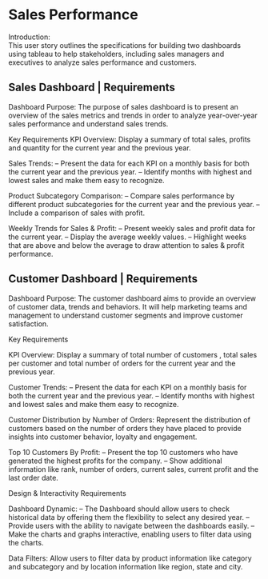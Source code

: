 # **Sales Performance**

Introduction: \
This user story outlines the specifications for building two dashboards using tableau to help stakeholders, including sales managers and executives to analyze sales performance and customers. 

## **Sales Dashboard** | Requirements

Dashboard Purpose:
The purpose of sales dashboard is to present an overview of the sales metrics and trends in order to analyze year-over-year sales performance and understand sales trends.

Key Requirements
KPI Overview:
Display a summary of total sales, profits and quantity for the current year and the previous year.

Sales Trends:
 – Present the data for each KPI on a monthly basis for both the current year and the previous year.
 – Identify months with highest and lowest sales and make them easy to recognize.

Product Subcategory Comparison:
 – Compare sales performance by different product subcategories for the current year and the previous year.
 – Include a comparison of sales with profit.

Weekly Trends for Sales & Profit:
 – Present weekly sales and profit data for the current year.
 – Display the average weekly values.
 – Highlight weeks that are above and below the average to draw attention to sales & profit performance.


## **Customer Dashboard** | Requirements

Dashboard Purpose:
The customer dashboard aims to provide an overview of customer data, trends and behaviors. It will help marketing teams and management to understand customer segments and improve customer satisfaction.

Key Requirements

KPI Overview:
Display a summary of total number of customers , total sales per customer and total number of orders for the current year and the previous year.

Customer Trends:
 – Present the data for each KPI on a monthly basis for both the current year and the previous year.
 – Identify months with highest and lowest sales and make them easy to recognize.

Customer Distribution by Number of Orders:
Represent the distribution of customers based on the number of orders they have placed to provide insights into customer behavior, loyalty and engagement.

Top 10 Customers By Profit:
 – Present the top 10 customers who have generated the highest profits for the company.
 – Show additional information like rank, number of orders, current sales, current profit and the last order date.

Design & Interactivity Requirements

Dashboard Dynamic:
 – The Dashboard should allow users to check historical data by offering them the flexibility to select any desired year.
 – Provide users with the ability to navigate between the dashboards easily.
 – Make the charts and graphs interactive, enabling users to filter data using the charts.

Data Filters:
Allow users to filter data by product information like category and subcategory and by location information like region, state and city.

